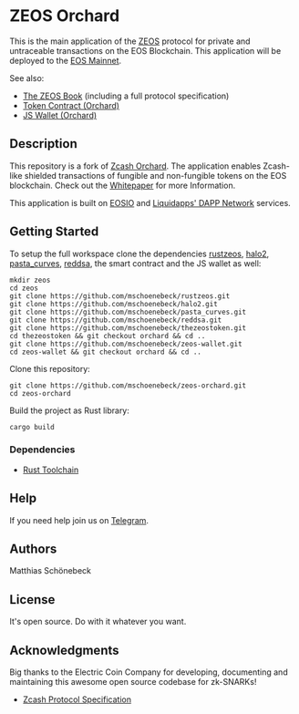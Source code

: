 # ZEOS Orchard

This is the main application of the [ZEOS](https://zeos.one) protocol for private and untraceable transactions on the EOS Blockchain. This application will be deployed to the [EOS Mainnet](https://eos.io/eos-public-blockchain/).

See also:
- [The ZEOS Book](https://mschoenebeck.github.io/zeos-orchard/) (including a full protocol specification)
- [Token Contract (Orchard)](https://github.com/mschoenebeck/thezeostoken/tree/orchard)
- [JS Wallet (Orchard)](https://github.com/mschoenebeck/zeos-wallet/tree/orchard)

## Description
This repository is a fork of [Zcash Orchard](https://github.com/zcash/orchard). The application enables Zcash-like shielded transactions of fungible and non-fungible tokens on the EOS blockchain. Check out the [Whitepaper](https://github.com/mschoenebeck/zeos-docs/releases/download/v1.0.0/zeos_whitepaper_v1.0.0.pdf) for more Information.

This application is built on [EOSIO](https://eos.io/) and [Liquidapps' DAPP Network](https://liquidapps.io/) services.

## Getting Started

To setup the full workspace clone the dependencies [rustzeos](https://github.com/mschoenebeck/rustzeos), [halo2](https://github.com/mschoenebeck/halo2), [pasta_curves](https://github.com/mschoenebeck/pasta_curves), [reddsa](https://github.com/mschoenebeck/reddsa), the smart contract and the JS wallet as well:

```
mkdir zeos
cd zeos
git clone https://github.com/mschoenebeck/rustzeos.git
git clone https://github.com/mschoenebeck/halo2.git
git clone https://github.com/mschoenebeck/pasta_curves.git
git clone https://github.com/mschoenebeck/reddsa.git
git clone https://github.com/mschoenebeck/thezeostoken.git
cd thezeostoken && git checkout orchard && cd ..
git clone https://github.com/mschoenebeck/zeos-wallet.git
cd zeos-wallet && git checkout orchard && cd ..
```

Clone this repository:

```
git clone https://github.com/mschoenebeck/zeos-orchard.git
cd zeos-orchard
```

Build the project as Rust library:

```
cargo build
```

### Dependencies

- [Rust Toolchain](https://www.rust-lang.org/tools/install)

## Help
If you need help join us on [Telegram](https://t.me/ZeosOnEos).

## Authors

Matthias Schönebeck

## License

It's open source. Do with it whatever you want.

## Acknowledgments

Big thanks to the Electric Coin Company for developing, documenting and maintaining this awesome open source codebase for zk-SNARKs!

* [Zcash Protocol Specification](https://zips.z.cash/protocol/protocol.pdf)